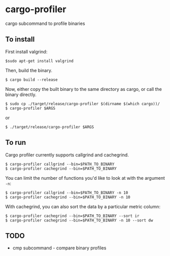 # cargo-profiler
cargo subcommand to profile binaries

## To install

First install valgrind:

```
$sudo apt-get install valgrind
```

Then, build the binary.
```
$ cargo build --release
```

Now, either copy the built binary to the same directory as cargo, or call the binary directly. 

```
$ sudo cp ./target/release/cargo-profiler $(dirname $(which cargo))/
$ cargo-profiler $ARGS
```

or 
```
$ ./target/release/cargo-profiler $ARGS
```

## To run

Cargo profiler currently supports callgrind and cachegrind. 

```
$ cargo-profiler callgrind --bin=$PATH_TO_BINARY
$ cargo-profiler cachegrind --bin=$PATH_TO_BINARY
```

You can limit the number of functions you'd like to look at with the argument `-n`:

```
$ cargo-profiler callgrind --bin=$PATH_TO_BINARY -n 10
$ cargo-profiler cachegrind --bin=$PATH_TO_BINARY -n 10
```

With cachegrind, you can also sort the data by a particular metric column:

```
$ cargo-profiler cachegrind --bin=$PATH_TO_BINARY --sort ir
$ cargo-profiler cachegrind --bin=$PATH_TO_BINARY -n 10 --sort dw
```



## TODO

* cmp subcommand - compare binary profiles
